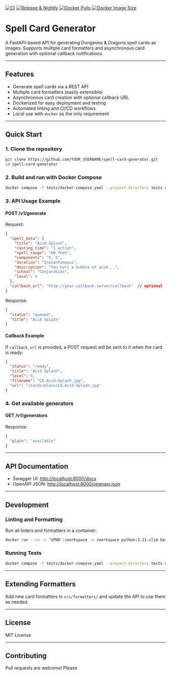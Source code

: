 [![CI](https://github.com/sinan-ozel/spell-card-generator/actions/workflows/ci.yaml/badge.svg)](https://github.com/sinan-ozel/spell-card-generator/actions/workflows/ci.yaml)
[![Release & Nightly](https://github.com/sinan-ozel/spell-card-generator/actions/workflows/release-and-nightly.yaml/badge.svg)](https://github.com/sinan-ozel/spell-card-generator/actions/workflows/release-and-nightly.yaml)
[![Docker Pulls](https://img.shields.io/docker/pulls/sinan-ozel/spell-card-generator)](https://hub.docker.com/r/sinan-ozel/spell-card-generator)
[![Docker Image Size](https://img.shields.io/docker/image-size/sinan-ozel/spell-card-generator/latest)](https://hub.docker.com/r/sinan-ozel/spell-card-generator)




# Spell Card Generator

A FastAPI-based API for generating Dungeons & Dragons spell cards as images.
Supports multiple card formatters and asynchronous card generation with optional callback notifications.

---

## Features

- Generate spell cards via a REST API
- Multiple card formatters (easily extensible)
- Asynchronous card creation with optional callback URL
- Dockerized for easy deployment and testing
- Automated linting and CI/CD workflows
- Local use with `docker` as the only requirement

---

## Quick Start

### 1. **Clone the repository**

```bash
git clone https://github.com/YOUR_USERNAME/spell-card-generator.git
cd spell-card-generator
```

### 2. **Build and run with Docker Compose**

```bash
docker compose -f tests/docker-compose.yaml --project-directory tests up --build
```

### 3. **API Usage Example**

#### **POST /v1/generate**

Request:
```json
{
  "spell_data": {
    "title": "Acid Splash",
    "casting_time": "1 action",
    "spell_range": "60 feet",
    "components": "V, S",
    "duration": "Instantaneous",
    "description": "You hurl a bubble of acid...",
    "school": "Conjuration",
    "level": 0
  },
  "callback_url": "http://your-callback-server/callback"  // optional
}
```

Response:
```json
{
  "status": "queued",
  "title": "Acid Splash"
}
```

#### **Callback Example**

If `callback_url` is provided, a POST request will be sent to it when the card is ready:

```json
{
  "status": "ready",
  "title": "Acid Splash",
  "level": 0,
  "filename": "L0.Acid-Splash.jpg",
  "url": "/cards/plain/L0.Acid-Splash.jpg"
}
```

### 4. **Get available generators**

#### **GET /v1/generators**

Response:
```json
{
  "plain": "available"
}
```

---

## API Documentation

- Swagger UI: [http://localhost:8000/docs](http://localhost:8000/docs)
- OpenAPI JSON: [http://localhost:8000/openapi.json](http://localhost:8000/openapi.json)

---

## Development

### **Linting and Formatting**

Run all linters and formatters in a container:

```bash
docker run --rm -v "$PWD":/workspace -w /workspace python:3.11-slim bash autolint.sh
```

### **Running Tests**

```bash
docker compose -f tests/docker-compose.yaml --project-directory tests up --build --abort-on-container-exit --exit-code-from test
```

---

## Extending Formatters

Add new card formatters in `src/formatters/` and update the API to use them as needed.

---

## License

MIT License

---

## Contributing

Pull requests are welcome! Please